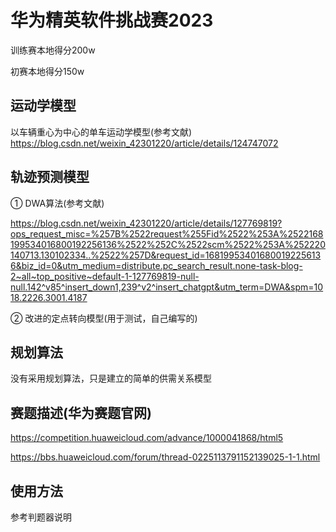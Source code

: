 # 华为精英软件挑战赛2023
  训练赛本地得分200w
  
  初赛本地得分150w

## 运动学模型
  以车辆重心为中心的单车运动学模型(参考文献)
  https://blog.csdn.net/weixin_42301220/article/details/124747072

## 轨迹预测模型
  ① DWA算法(参考文献)
  
https://blog.csdn.net/weixin_42301220/article/details/127769819?ops_request_misc=%257B%2522request%255Fid%2522%253A%2522168199534016800192256136%2522%252C%2522scm%2522%253A%252220140713.130102334..%2522%257D&request_id=168199534016800192256136&biz_id=0&utm_medium=distribute.pc_search_result.none-task-blog-2~all~top_positive~default-1-127769819-null-null.142^v85^insert_down1,239^v2^insert_chatgpt&utm_term=DWA&spm=1018.2226.3001.4187

  ② 改进的定点转向模型(用于测试，自己编写的)

## 规划算法
  没有采用规划算法，只是建立的简单的供需关系模型

## 赛题描述(华为赛题官网)
  https://competition.huaweicloud.com/advance/1000041868/html5
  
  https://bbs.huaweicloud.com/forum/thread-0225113791152139025-1-1.html

## 使用方法
  参考判题器说明
